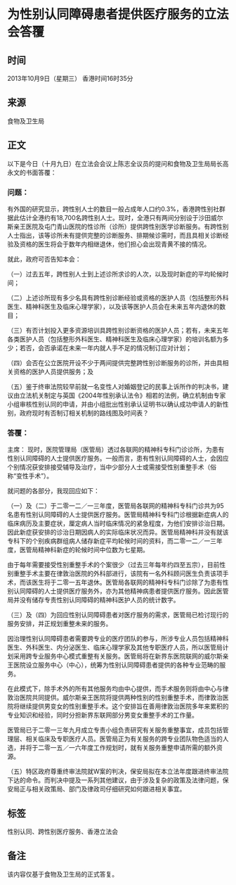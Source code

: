 # 为性别认同障碍患者提供医疗服务的立法会答覆

## 时间
2013年10月9日（星期三） 香港时间16时35分

## 来源
食物及卫生局

## 正文

以下是今日（十月九日）在立法会会议上陈志全议员的提问和食物及卫生局局长高永文的书面答覆： 

### 问题： 
有外国的研究显示，跨性别人士的数目一般占成年人口约0.3%，香港跨性别社群据此估计全港约有18,700名跨性别人士。现时，全港只有两间分别设于沙田威尔斯亲王医院及屯门青山医院的性诊所（诊所）提供跨性别医学诊断服务。有跨性别人士指出，该等诊所未有提供完整的诊断服务、排期候诊需时，而且具相关诊断经验及资格的医生将会于数年内相继退休，他们担心会出现青黄不接的情况。

就此，政府可否告知本会：

（一）过去五年，跨性别人士到上述诊所求诊的人次，以及现时新症的平均轮候时间； 

（二）上述诊所现有多少名具有跨性别诊断经验或资格的医护人员（包括整形外科医生、精神科医生及临床心理学家），以及该等医护人员会在未来五年内退休的数目； 

（三）有否计划投入更多资源培训具跨性别诊断资格的医护人员；若有，未来五年各类医护人员（包括整形外科医生、精神科医生及临床心理学家）的培训名额为多少；若否，会否承诺在未来一年内就人手不足的情况制订应对计划； 

（四）会否在公立医院开设不少于两间提供完整跨性别诊断服务的诊所，并由具相关资格的医护人员提供服务；及 

（五）鉴于终审法院较早前就一名变性人对婚姻登记的民事上诉所作的判决书，建议由立法机关制定与英国《2004年性别承认法令》相若的法例，确立机制由专家小组审核性别认同的申请，并由小组批出性别承认证明书以确认成功申请人的新性别，政府现时有否制订相关机制的路线图及时间表？

### 答覆： 

主席： 现时，医院管理局（医管局）透过各联网的精神科专科门诊诊所，为患有性别认同障碍的人士提供医疗服务。一般而言，患有性别认同障碍的人士，会因应个别情况获安排接受辅导及治疗，当中少部分人士或需接受性别重整手术（俗称“变性手术”）。

就问题的各部分，我现回应如下：

（一）及（二）于二零一二／一三年度，医管局各联网的精神科专科门诊共为95名患有性别认同障碍的人士提供医疗服务。医管局精神科专科门诊根据新症病人的临床病历及主要症状，厘定病人当时临床情况的紧急程度，为他们安排诊治日期。因此新症获安排的诊治日期因病人的实际临床状况而异。医管局精神科并没有就该专科下的个别疾病群组病人储存新症平均轮候时间的资料，而二零一二／一三年度，医管局精神科新症的轮候时间中位数为七星期。

由于每年需要接受性别重整手术的个案很少（过去三年每年约四至五宗），目前性别重整手术主要在律敦治医院的外科部进行，该院有一名外科顾问医生负责该项手术，而该医生将于二零一五年退休。医管局各联网的精神科专科门诊除了为患有性别认同障碍的人士提供医疗服务外，亦为其他精神病患者提供医疗服务。因此医管局并没有储存专责性别认同障碍的精神科医护人员的统计数字。

（三）及（四）为回应性别认同障碍患者对医疗服务的需求，医管局已检讨现行的服务安排，并正规划重整未来的服务。

因治理性别认同障碍患者需要跨专业的医疗团队的参与，所涉专业人员包括精神科医生、外科医生、内分泌医生、临床心理学家及其他专职医疗人员，所以医管局计划采用跨专业服务中心模式重整有关服务。医管局将在新界东医院联网的威尔斯亲王医院设立服务中心（中心），统筹为性别认同障碍患者提供的各种专业范畴的服务。

在此模式下，除手术外的所有其他服务均由中心提供，而手术服务则将由中心与律敦治医院共同提供。威尔斯亲王医院将提供两种性别的性别重整手术，而律敦治医院将继续提供男变女的性别重整手术。这个安排旨在善用律敦治医院多年来累积的专业知识和经验，同时分担新界东联网部分男变女重整手术的工作量。

医管局已于二零一三年九月成立专责小组负责研究有关服务重整事宜，成员包括管理层、相关临床及专职医疗人员。医管局正为有关服务的跨专业团队物色适当的人选，并将于二零一五／一六年度工作规划时，就有关服务重整申请所需的额外资源。

（五）特区政府尊重终审法院就W案的判决，保安局拟在本立法年度跟进终审法院下达的命令。而判决中提及一系列其他建议，由于涉及复杂的政策及法律问题，保安局正与相关政策局、部门及律政司仔细研究如何跟进相关事宜。 

## 标签
性别认同、跨性别医疗服务、香港立法会

## 备注
该内容仅基于食物及卫生局的正式答复。